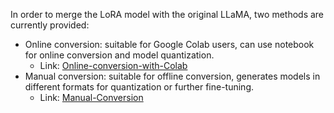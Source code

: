 In order to merge the LoRA model with the original LLaMA, two methods are currently provided:

- Online conversion: suitable for Google Colab users, can use notebook for online conversion and model quantization.
  - Link: [Online-conversion-with-Colab](./Online-conversion-with-Colab)
- Manual conversion: suitable for offline conversion, generates models in different formats for quantization or further fine-tuning.
  - Link: [Manual-Conversion](./Manual-Conversion)